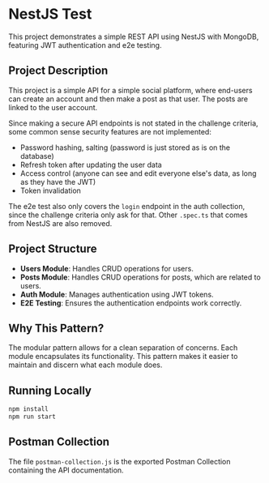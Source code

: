# NestJS Test

This project demonstrates a simple REST API using NestJS with MongoDB, featuring JWT authentication and e2e testing.

## Project Description

This project is a simple API for a simple social platform, where end-users can create an account and then make a post as that user.
The posts are linked to the user account.

Since making a secure API endpoints is not stated in the challenge criteria, some common sense security features are not implemented:

- Password hashing, salting (password is just stored as is on the database)
- Refresh token after updating the user data
- Access control (anyone can see and edit everyone else's data, as long as they have the JWT)
- Token invalidation

The e2e test also only covers the `login` endpoint in the auth collection, since the challenge criteria only ask for that.
Other `.spec.ts` that comes from NestJS are also removed.

## Project Structure

- **Users Module**: Handles CRUD operations for users.
- **Posts Module**: Handles CRUD operations for posts, which are related to users.
- **Auth Module**: Manages authentication using JWT tokens.
- **E2E Testing**: Ensures the authentication endpoints work correctly.

## Why This Pattern?

The modular pattern allows for a clean separation of concerns. Each module encapsulates its functionality.
This pattern makes it easier to maintain and discern what each module does.

## Running Locally

```bash
npm install
npm run start
```

## Postman Collection

The file `postman-collection.js` is the exported Postman Collection containing the API documentation.
